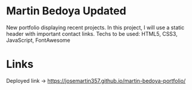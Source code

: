 # Martin Bedoya Updated
New portfolio displaying recent projects. In this project, I will use a static header with important contact links. Techs to be used: HTML5, CSS3, JavaScript, FontAwesome

# Links
Deployed link -> https://josemartin357.github.io/martin-bedoya-portfolio/
